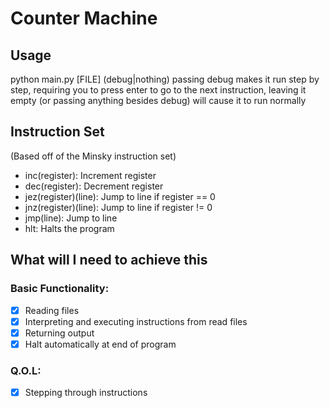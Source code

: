 # Counter Machine

## Usage
python main.py [FILE] (debug|nothing)
passing debug makes it run step by step, requiring you to press enter to go to the next instruction, leaving it empty (or passing anything besides debug) will cause it to run normally

## Instruction Set
(Based off of the Minsky instruction set)
- inc(register): Increment register
- dec(register): Decrement register
- jez(register)(line): Jump to line if register == 0
- jnz(register)(line): Jump to line if register != 0
- jmp(line): Jump to line
- hlt: Halts the program

## What will I need to achieve this
### Basic Functionality:
- [X] Reading files
- [X] Interpreting and executing instructions from read files
- [X] Returning output
- [X] Halt automatically at end of program
### Q.O.L:
- [X] Stepping through instructions
